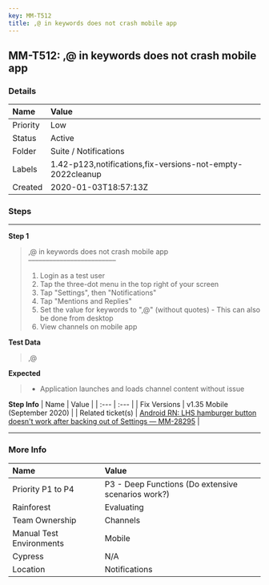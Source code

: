 ```yaml
---
key: MM-T512
title: ,@ in keywords does not crash mobile app
---
```


## MM-T512: ,@ in keywords does not crash mobile app

### Details

| Name     | Value                                                      |
| :------- | :--------------------------------------------------------- |
| Priority | Low                                                        |
| Status   | Active                                                     |
| Folder   | Suite / Notifications                                      |
| Labels   | 1.42-p123,notifications,fix-versions-not-empty-2022cleanup |
| Created  | 2020-01-03T18:57:13Z                                       |

### Steps

<hr/>

**Step 1**

> <article>,@ in keywords does not crash mobile app<br>–––––––––––––––––––––––––<ol><li>Login as a test user</li><li>Tap the three-dot menu in the top right of your screen</li><li>Tap "Settings", then "Notifications"</li><li>Tap "Mentions and Replies"</li><li>Set the value for keywords to ",@" (without quotes) - This can also be done from desktop</li><li>View channels on mobile app</li></ol></article>

**Test Data**

> <article>,@</article>

**Expected**

> <article><ul><li>Application launches and loads channel content without issue</li></ul></article>

**Step Info**
| Name | Value |
| :--- | :--- |
| Fix Versions | v1.35 Mobile (September 2020) |
| Related ticket(s) | <a href="https://mattermost.atlassian.net/browse/MM-28295">Android RN: LHS hamburger button doesn't work after backing out of Settings — MM-28295</a> |

<hr/>

### More Info

| Name                     | Value                                              |
| :----------------------- | :------------------------------------------------- |
| Priority P1 to P4        | P3 - Deep Functions (Do extensive scenarios work?) |
| Rainforest               | Evaluating                                         |
| Team Ownership           | Channels                                           |
| Manual Test Environments | Mobile                                             |
| Cypress                  | N/A                                                |
| Location                 | Notifications                                      |

